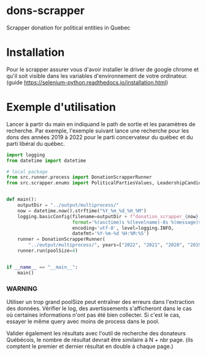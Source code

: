# dons-scrapper

Scrapper donation for political entities in Quebec

# Installation

Pour le scrapper assurer vous d'avoir installer le driver de google chrome et qu'il soit visible dans les variables d'environnement de votre ordinateur. (guide https://selenium-python.readthedocs.io/installation.html)

# Exemple d'utilisation

Lancer à partir du main en indiquand le path de sortie et les paramètres de recherche. Par exemple, l'exemple suivant lance une recherche pour les dons des années 2019 à 2022 pour le parti concervateur du québec et du parti libéral du québec.

```py
import logging
from datetime import datetime

# local package
from src.runner.process import DonationScrapperRunner
from src.scrapper.enums import PoliticalPartiesValues, LeadershipCandidateValues


def main():
    outputDir = "../output/multiprocess/"
    now = datetime.now().strftime("%Y_%m_%d_%H_%M")
    logging.basicConfig(filename=outputDir + f"donation_scrapper_{now}.log",
                        format='%(asctime)s %(levelname)-8s %(message)s',
                        encoding='utf-8', level=logging.INFO,
                        datefmt='%Y-%m-%d %H:%M:%S')
    runner = DonationScrapperRunner(
        "../output/multiprocess/", years=["2022", "2021", "2020", "2019"], parties=[PoliticalPartiesValues.PCQ_CPQ, PoliticalPartiesValues.PLQ_QLP])
    runner.run(poolSize=4)


if __name__ == "__main__":
    main()
```

### WARNING

Utiliser un trop grand poolSize peut entraîner des erreurs dans l'extraction des données. Vérifier le log, des avertissements s'afficheront dans le cas où certaines informations n'ont pas été bien collecter. Si c'est le cas, essayer le même query avec moins
de process dans le pool.

Valider également les résultats avec l'outil de recherche des donateurs Québécois, le nombre de résultat devrait être similaire à N + nbr page. (ils comptent le premier et dernier résultat en double à chaque page.)
